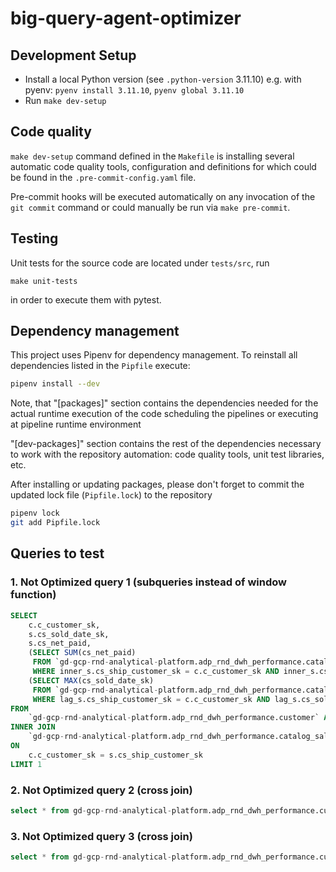 # big-query-agent-optimizer

## Development Setup

* Install a local Python version (see `.python-version` 3.11.10)
  e.g. with pyenv: `pyenv install 3.11.10`, `pyenv global 3.11.10`
* Run `make dev-setup`

## Code quality

`make dev-setup` command defined in the `Makefile` is installing several automatic code quality
tools, configuration and definitions for which could be found in the `.pre-commit-config.yaml`
file.

Pre-commit hooks will be executed automatically on any invocation of the `git commit` command or
could manually be run via `make pre-commit`.

## Testing

Unit tests for the source code are located under `tests/src`, run

`make unit-tests`

in order to execute them with pytest.

## Dependency management

This project uses Pipenv for dependency management. To reinstall all dependencies
listed in the `Pipfile` execute:

```bash
pipenv install --dev
```

Note, that "[packages]" section contains the dependencies needed for the actual runtime
execution
of the code scheduling the pipelines or executing at pipeline runtime environment

"[dev-packages]" section contains the rest of the dependencies necessary to work with the
repository automation: code quality tools, unit test libraries, etc.

After installing or updating packages, please don't forget to commit the updated
lock file (`Pipfile.lock`) to the repository

```bash
pipenv lock
git add Pipfile.lock
```

## Queries to test

### 1. Not Optimized query 1 (subqueries instead of window function)

```sql
SELECT
    c.c_customer_sk,
    s.cs_sold_date_sk,
    s.cs_net_paid,
    (SELECT SUM(cs_net_paid)
     FROM `gd-gcp-rnd-analytical-platform.adp_rnd_dwh_performance.catalog_sales` AS inner_s
     WHERE inner_s.cs_ship_customer_sk = c.c_customer_sk AND inner_s.cs_sold_date_sk <= s.cs_sold_date_sk) AS cumulative_spending,
    (SELECT MAX(cs_sold_date_sk)
     FROM `gd-gcp-rnd-analytical-platform.adp_rnd_dwh_performance.catalog_sales` AS lag_s
     WHERE lag_s.cs_ship_customer_sk = c.c_customer_sk AND lag_s.cs_sold_date_sk < s.cs_sold_date_sk) AS prev_purchase_date
FROM
    `gd-gcp-rnd-analytical-platform.adp_rnd_dwh_performance.customer` AS c
INNER JOIN
    `gd-gcp-rnd-analytical-platform.adp_rnd_dwh_performance.catalog_sales` AS s
ON
    c.c_customer_sk = s.cs_ship_customer_sk
LIMIT 1
```

### 2. Not Optimized query 2 (cross join)
```sql
select * from gd-gcp-rnd-analytical-platform.adp_rnd_dwh_performance.customer c CROSS join gd-gcp-rnd-analytical-platform.adp_rnd_dwh_performance.catalog_sales s WHERE c.c_customer_sk = s.cs_ship_customer_sk limit 1
```

### 3. Not Optimized query 3 (cross join)
```sql
select * from gd-gcp-rnd-analytical-platform.adp_rnd_dwh_performance.customer limit 1
```
